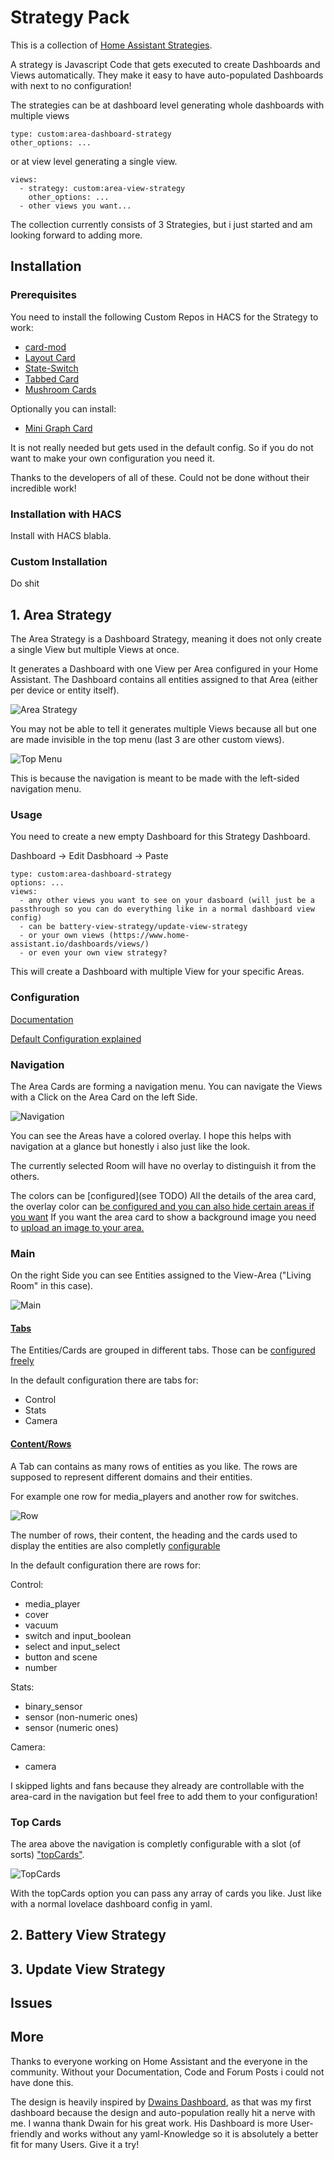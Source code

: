 # Strategy Pack

This is a collection of [Home Assistant Strategies](https://developers.home-assistant.io/docs/frontend/custom-ui/custom-strategy/).

A strategy is Javascript Code that gets executed to create Dashboards and Views automatically. They make it easy to have auto-populated Dashboards with next to no configuration!

The strategies can be at dashboard level generating whole dashboards with multiple views

```
type: custom:area-dashboard-strategy
other_options: ...
```

or at view level generating a single view.

```
views:
  - strategy: custom:area-view-strategy
    other_options: ...
  - other views you want...
```

The collection currently consists of 3 Strategies, but i just started and am looking forward to adding more.

## Installation

### Prerequisites

You need to install the following Custom Repos in HACS for the Strategy to work:

- [card-mod](https://github.com/thomasloven/lovelace-card-mod)
- [Layout Card](https://github.com/thomasloven/lovelace-layout-card)
- [State-Switch](https://github.com/thomasloven/lovelace-state-switch)
- [Tabbed Card](https://github.com/kinghat/tabbed-card)
- [Mushroom Cards](https://github.com/piitaya/lovelace-mushroom)

Optionally you can install:

- [Mini Graph Card](https://github.com/kalkih/mini-graph-card)

It is not really needed but gets used in the default config. So if you do not want to make your own configuration you need it.

Thanks to the developers of all of these. Could not be done without their incredible work!

### Installation with HACS

Install with HACS blabla.

### Custom Installation

Do shit

## 1. Area Strategy

The Area Strategy is a Dashboard Strategy, meaning it does not only create a single View but multiple Views at once.

It generates a Dashboard with one View per Area configured in your Home Assistant. The Dashboard contains all entities assigned to that Area (either per device or entity itself).

 ![Area Strategy](/documentation/area-strategy.gif "Area Strategy")

 You may not be able to tell it generates multiple Views because all but one are made invisible in the top menu (last 3 are other custom views).

 ![Top Menu](/documentation/area-strategy-top-menu.png "Top Menu")

This is because the navigation is meant to be made with the left-sided navigation menu.

### Usage

You need to create a new empty Dashboard for this Strategy Dashboard.

Dashboard -> Edit Dasbhoard -> Paste

```
type: custom:area-dashboard-strategy
options: ...
views:
  - any other views you want to see on your dasboard (will just be a passthrough so you can do everything like in a normal dashboard view config)
  - can be battery-view-strategy/update-view-strategy
  - or your own views (https://www.home-assistant.io/dashboards/views/)
  - or even your own view strategy?
```

This will create a Dashboard with multiple View for your specific Areas.

### Configuration

[Documentation](./CONFIGURATION.md#configuration)

[Default Configuration explained](./CONFIGURATION.md#default-config-explained)

### Navigation

The Area Cards are forming a navigation menu. You can navigate the Views with a Click on the Area Card on the left Side.

![Navigation](/documentation/area-strategy-navigation.png "Navigation")

You can see the Areas have a colored overlay.
I hope this helps with navigation at a glance but honestly i also just like the look.

The currently selected Room will have no overlay to distinguish it from the others.

The colors can be [configured](see TODO)
All the details of the area card, the overlay color can [be configured and you can also hide certain areas if you want](./CONFIGURATION.md#configuration)
If you want the area card to show a background image you need to [upload an image to your area.](https://www.home-assistant.io/docs/organizing/areas/#creating-an-area)

### Main

On the right Side you can see Entities assigned to the View-Area ("Living Room" in this case).

![Main](/documentation/area-strategy-main.png "Main")

#### <ins>Tabs</ins>

The Entities/Cards are grouped in different tabs. Those can be [configured freely](./CONFIGURATION.md#tabs)

In the default configuration there are tabs for:

- Control
- Stats
- Camera

#### <ins>Content/Rows</ins>

A Tab can contains as many rows of entities as you like. The rows are supposed to represent different domains and their entities.

For example one row for media_players and another row for switches.

![Row](/documentation/area-strategy-main-rows.png "Row")

The number of rows, their content, the heading and the cards used to display the entities are also completly [configurable](./CONFIGURATION.md#contentrows)

In the default configuration there are rows for:

Control:

- media_player
- cover
- vacuum
- switch and input_boolean
- select and input_select
- button and scene
- number

Stats:

- binary_sensor
- sensor (non-numeric ones)
- sensor (numeric ones)

Camera:

- camera

I skipped lights and fans because they already are controllable with the area-card in the navigation but feel free to add them to your configuration!

### Top Cards

The area above the navigation is completly configurable with a slot (of sorts) ["topCards"](./CONFIGURATION.md).

![TopCards](/documentation/area-strategy-top-cards.png "TopCards")

With the topCards option you can pass any array of cards you like. Just like with a normal lovelace dashboard config in yaml.

## 2. Battery View Strategy

## 3. Update View Strategy

## Issues

## More

Thanks to everyone working on Home Assistant and the everyone in the community. Without your Documentation, Code and Forum Posts i could not have done this.

The design is heavily inspired by [Dwains Dashboard](https://github.com/dwainscheeren/dwains-lovelace-dashboard), as that was my first dashboard because the design and auto-population really hit a nerve with me. I wanna thank Dwain for his great work. His Dashboard is more User-friendly and works without any yaml-Knowledge so it is absolutely a better fit for many Users. Give it a try!

